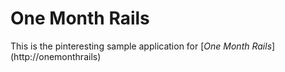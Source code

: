 
# One Month Rails
This is the pinteresting sample application for [*One Month Rails*] (http://onemonthrails)